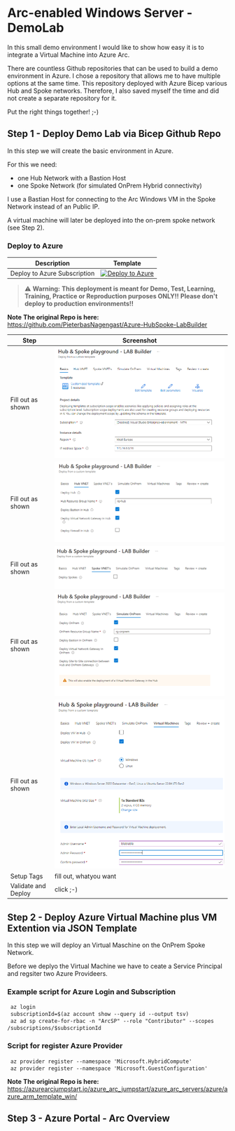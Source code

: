 # Arc-enabled Windows Server - DemoLab
In this small demo environment I would like to show how easy it is to integrate a Virtual Machine into Azure Arc.

There are countless Github repositories that can be used to build a demo environment in Azure. I chose a repository that allows me to have multiple options at the same time. This repository deployed with Azure Bicep various Hub and Spoke networks. Therefore, I also saved myself the time and did not create a separate repository for it.

Put the right things together! ;-)


## Step 1 - Deploy Demo Lab via Bicep Github Repo
In this step we will create the basic environment in Azure. 

For this we need:
- one Hub Network with a Bastion Host
- one Spoke Network (for simulated OnPrem Hybrid connectivity)

I use a Bastian Host for connecting to the Arc Windows VM in the Spoke Network instead of an Public IP.

A virtual machine will later be deployed into the on-prem spoke network (see Step 2).


### Deploy to Azure

| Description | Template |
|---|---|
| Deploy to Azure Subscription |[![Deploy to Azure](https://aka.ms/deploytoazurebutton)](https://portal.azure.com/#blade/Microsoft_Azure_CreateUIDef/CustomDeploymentBlade/uri/https%3A%2F%2Fraw.githubusercontent.com%2FPieterbasNagengast%2FAzure-HubSpoke-LabBuilder%2Fmain%2FARM%2Fmain.json/uiFormDefinitionUri/https%3A%2F%2Fraw.githubusercontent.com%2FPieterbasNagengast%2FAzure-HubSpoke-LabBuilder%2Fmain%2FuiDefinition.json)|

> :warning: **Warning:**
> **This deployment is meant for Demo, Test, Learning, Training, Practice or Reproduction purposes ONLY!!**
> **Please don't deploy to production environments!!**

**Note**
**The original Repo is here:** https://github.com/PieterbasNagengast/Azure-HubSpoke-LabBuilder


|Step|Screenshot|
|-|-|
|Fill out as shown|![Step1](images/HubandSpokeBasisc_1.PNG)|
|Fill out as shown|![Step2](images/HubVNet_2.PNG)|
|Fill out as shown|![Step3](images/SpokeVNet_3.PNG)|
|Fill out as shown|![Step4](images/OnPremVNet_.PNG)|
|Fill out as shown|![Step4](images/VirtualMachines_5.PNG)|
|Setup Tags|fill out, whatyou want|
|Validate and Deploy|click ;-)|



## Step 2 - Deploy Azure Virtual Machine plus VM Extention via JSON Template

In this step we will deploy an Virtual Maschine on the OnPrem Spoke Network. 

Before we deplyo the Virtual Machine we have to ceate a Service Principal and regsiter two Azure Provideers.

### Example script for Azure Login and Subscription
``` 
 az login
 subscriptionId=$(az account show --query id --output tsv)
 az ad sp create-for-rbac -n "ArcSP" --role "Contributor" --scopes /subscriptions/$subscriptionId
```

### Script for register Azure Provider
```  
 az provider register --namespace 'Microsoft.HybridCompute'
 az provider register --namespace 'Microsoft.GuestConfiguration'
``` 


**Note**
**The original Repo is here:** https://azurearcjumpstart.io/azure_arc_jumpstart/azure_arc_servers/azure/azure_arm_template_win/



## Step 3 - Azure Portal - Arc Overview
